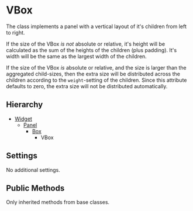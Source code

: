 VBox
====

The class implements a panel with a vertical layout of it's children
from left to right.

If the size of the VBox *is not* absolute or relative, it's height will be
calculated as the sum of the heights of the children (plus padding). It's
width will be the same as the largest width of the children.

If the size of the VBox *is* absolute or relative, and the size is
larger than the aggregated child-sizes, then the extra size will be
distributed across the children according to the `weight`-setting of
the children. Since this attribute defaults to zero, the extra size
will not be distributed automatically.


Hierarchy
---------

  - [Widget](./Widget.md)
    - [Panel](./Panel.md)
      - [Box](./Box.md)
        - VBox


Settings
--------

No additional settings.


Public Methods
--------------

Only inherited methods from base classes.
